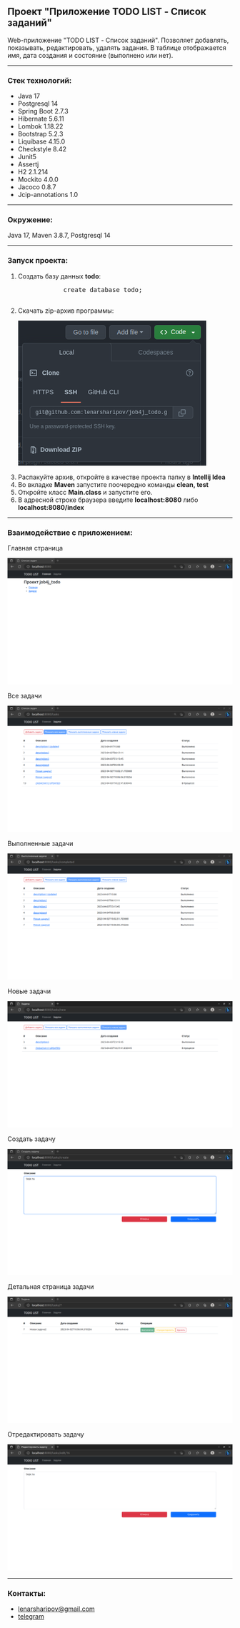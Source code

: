 ## Проект "Приложение TODO LIST - Список заданий"

Web-приложение "TODO LIST - Список заданий".
Позволяет добавлять, показывать, редактировать, удалять задания.
В таблице отображается имя, дата создания и состояние (выполнено или нет).

____________________________________________
<h3>Стек технологий:</h3>
<ul>
    <li>Java 17</li>
    <li>Postgresql 14</li>
    <li>Spring Boot 2.7.3</li>
    <li>Hibernate 5.6.11</li>
    <li>Lombok 1.18.22</li>
    <li>Bootstrap 5.2.3</li>
    <li>Liquibase 4.15.0</li>
    <li>Checkstyle 8.42</li>
    <li>Junit5</li>
    <li>Assertj</li>
    <li>H2 2.1.214</li> 
    <li>Mockito 4.0.0</li> 
    <li>Jacoco 0.8.7</li> 
    <li>Jcip-annotations 1.0</li>
</ul>

____________________________________________
<h3>Окружение:</h3>
Java 17, Maven 3.8.7, Postgresql 14

____________________________________________
<h3>Запуск проекта:</h3>
<ol>
    <li>Создать базу данных <b>todo</b>:</li>
        <pre>
            create database todo;
        </pre>
    <li>Скачать zip-архив программы:</li>
        <pre><img src="/src/main/resources/static/img/readme/screenshots/zip_archive_git.png" title="Download Zip-archive"/></pre>
    <li>Распакуйте архив, откройте в качестве проекта папку в <b>Intellij Idea</b></li>
    <li>Во вкладке <b>Maven</b> запустите поочередно команды <b>clean, test</b></li>
    <li>Откройте класс <b>Main.class</b> и запустите его.</li>
    <li>В адресной строке браузера введите <b>localhost:8080</b> либо <b>localhost:8080/index</b></li>
</ol>

____________________________________________
<h3>Взаимодействие с приложением:</h3>
<p>Главная страница</p>
<img src="/src/main/resources/static/img/readme/screenshots/home.png" title="Home page"/>
<br>
<p>Все задачи</p>
<img src="/src/main/resources/static/img/readme/screenshots/all_tasks.png" title="All tasks page"/>
<br>
<p>Выполненные задачи</p>
<img src="/src/main/resources/static/img/readme/screenshots/completed_tasks.png" title="Completed tasks page"/>
<br>
<p>Новые задачи</p>
<img src="/src/main/resources/static/img/readme/screenshots/new_tasks.png" title="New tasks page"/>
<br>
<p>Создать задачу</p>
<img src="/src/main/resources/static/img/readme/screenshots/add_task.png" title="Add new task page"/>
<br>
<p>Детальная страница задачи</p>
<img src="/src/main/resources/static/img/readme/screenshots/task_detailed_info.png" title="Task info"/>
<br>
<p>Отредактировать задачу</p>
<img src="/src/main/resources/static/img/readme/screenshots/task_edit.png" title="Task edit page"/>
<br>

____________________________________________
<h3>Контакты:</h3>
<ul>
    <li><a href="mailto:lenarsharipov@gmail.com">lenarsharipov@gmail.com</a></li>
    <li><a href="https://t.me/LenarSharipov">telegram</a></li>
</ul>